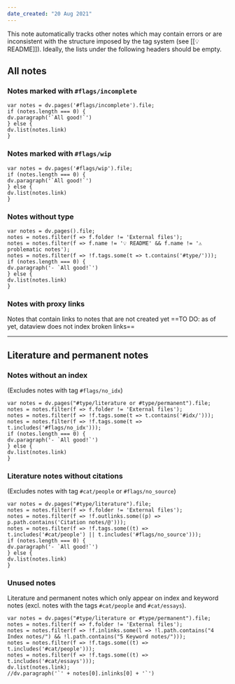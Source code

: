```yaml
---
date_created: "20 Aug 2021"
---
```

This note automatically tracks other notes which may contain errors or are inconsistent with the structure imposed by the tag system (see [[💡 README]]).
Ideally, the lists under the following headers should be empty.

## All notes
### Notes marked with `#flags/incomplete`
```dataviewjs
var notes = dv.pages('#flags/incomplete').file;
if (notes.length === 0) {
dv.paragraph('`All good!`')
} else {
dv.list(notes.link)
}
```

### Notes marked with `#flags/wip`
```dataviewjs
var notes = dv.pages('#flags/wip').file;
if (notes.length === 0) {
dv.paragraph('`All good!`')
} else {
dv.list(notes.link)
}
```

### Notes without type
```dataviewjs
var notes = dv.pages().file;
notes = notes.filter(f => f.folder != 'External files');
notes = notes.filter(f => f.name != '💡 README' && f.name != '⚠️ problematic notes');
notes = notes.filter(f => !f.tags.some(t => t.contains('#type/')));
if (notes.length === 0) {
dv.paragraph('- `All good!`')
} else {
dv.list(notes.link)
}
```

### Notes with proxy links
Notes that contain links to notes that are not created yet
==TO DO: as of yet, dataview does not index broken links==

---
## Literature and permanent notes
### Notes without an index
(Excludes notes with tag `#flags/no_idx`)
```dataviewjs
var notes = dv.pages("#type/literature or #type/permanent").file;
notes = notes.filter(f => f.folder != 'External files');
notes = notes.filter(f => !f.tags.some(t => t.contains('#idx/')));
notes = notes.filter(f => !f.tags.some(t => t.includes('#flags/no_idx')));
if (notes.length === 0) {
dv.paragraph('- `All good!`')
} else {
dv.list(notes.link)
}
```

### Literature notes without citations
(Excludes notes with tag `#cat/people` or `#flags/no_source`)
```dataviewjs
var notes = dv.pages("#type/literature").file;
notes = notes.filter(f => f.folder != 'External files');
notes = notes.filter(f => !f.outlinks.some((p) => p.path.contains('Citation notes/@')));
notes = notes.filter(f => !f.tags.some((t) => t.includes('#cat/people') || t.includes('#flags/no_source')));
if (notes.length === 0) {
dv.paragraph('- `All good!`')
} else {
dv.list(notes.link)
}
```

### Unused notes
Literature and permanent notes which only appear on index and keyword notes (excl. notes with the tags `#cat/people` and `#cat/essays`).
```dataviewjs
var notes = dv.pages("#type/literature or #type/permanent").file;
notes = notes.filter(f => f.folder != 'External files');
notes = notes.filter(f => !f.inlinks.some(l => !l.path.contains("4 Index notes/") && !l.path.contains("5 Keyword notes/")));
notes = notes.filter(f => !f.tags.some((t) => t.includes('#cat/people')));
notes = notes.filter(f => !f.tags.some((t) => t.includes('#cat/essays')));
dv.list(notes.link);
//dv.paragraph('`' + notes[0].inlinks[0] + '`')
```

